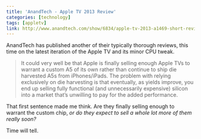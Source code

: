 ```yaml
---
title: 'AnandTech - Apple TV 2013 Review'
categories: [technology]
tags: [appletv]
link: http://www.anandtech.com/show/6834/apple-tv-2013-a1469-short-review-analysis-of-a-new-a5
---
```


AnandTech has published another of their typically thorough reviews, this time on the latest iteration of the Apple TV and its minor CPU tweak.

> It could very well be that Apple is finally selling enough Apple TVs to warrant a custom A5 of its own rather than continue to ship die harvested A5s from iPhones/iPads. The problem with relying exclusively on die harvesting is that eventually, as yields improve, you end up selling fully functional (and unnecessarily expensive) silicon into a market that’s unwilling to pay for the added performance. 

That first sentence made me think. Are they finally selling enough to warrant the custom chip, *or do they expect to sell a whole lot more of them really soon?*

Time will tell.